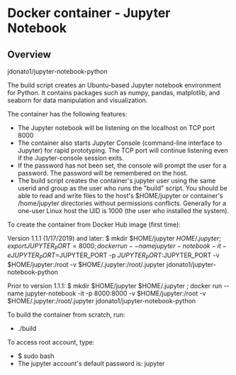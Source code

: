 # Docker container - Jupyter Notebook
## Overview

jdonato1/jupyter-notebook-python

The build script creates an Ubuntu-based Jupyter notebook environment for Python.  It contains packages such as numpy, pandas, matplotlib, and seaborn for data manipulation and visualization.

The container has the following features:
* The Jupyter notebook will be listening on the localhost on TCP port 8000
* The container also starts Jupyter Console (command-line interface to Jupyter) for rapid prototyping.  The TCP port will continue listening even if the Jupyter-console session exits.
* If the password has not been set, the console will prompt the user for a password.  The password will be remembered on the host.
* The build script creates the container's jupyter user using the same userid and group as the user who runs the "build" script.  You should be able to read and write files to the host's $HOME/jupyter or container's /home/jupyter directories without permissions conflicts.  Generally for a one-user Linux host the UID is 1000 (the user who installed the system).


To create the container from Docker Hub image (first time):

Version 1.1.1 (1/17/2019) and later:
$ mkdir $HOME/jupyter $HOME/.jupyter ; export JUPYTER_PORT=8000; docker run --name jupyter-notebook -it -e JUPYTER_PORT=$JUPYTER_PORT -p $JUPYTER_PORT:$JUPYTER_PORT  -v $HOME/jupyter:/root -v $HOME/.jupyter:/root/.jupyter jdonato1/jupyter-notebook-python

Prior to version 1.1.1:
$ mkdir $HOME/jupyter $HOME/.jupyter ; docker run --name jupyter-notebook -it -p 8000:8000 -v $HOME/jupyter:/root -v $HOME/.jupyter:/root/.jupyter jdonato1/jupyter-notebook-python




To build the container from scratch, run:

* ./build 


To access root account, type:

* $ sudo bash
* The jupyter account's default password is: jupyter

 

